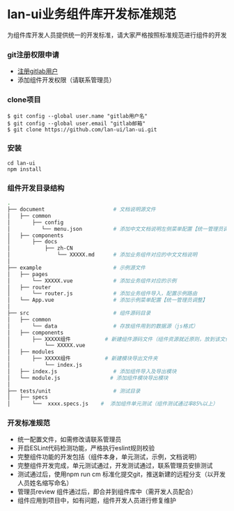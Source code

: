 # lan-ui业务组件库开发标准规范

为组件库开发人员提供统一的开发标准，请大家严格按照标准规范进行组件的开发

### git注册权限申请

- [注册gitlab用户](https://github.com)
- 添加组件开发权限（请联系管理员）

### clone项目

```shell
$ git config --global user.name "gitlab用户名"
$ git config --global user.email "gitlab邮箱"
$ git clone https://github.com/lan-ui/lan-ui.git
```

### 安装

```shell
cd lan-ui
npm install
```

### 组件开发目录结构

```bash
.
├── document                      # 文档说明源文件
│   ├── common                  
│       ├── config               
│          └── menu.json          # 添加中文文档说明左侧菜单配置【统一管理员调整】
│   ├── components               
│       ├── docs                 
│           ├── zh-CN            
│               └── XXXXX.md      # 添加业务组件对应的中文文档说明
│
├── example                       # 示例源文件
│   ├── pages               
│       └── XXXXX.vue             # 添加业务组件对应的示例
│   ├── router              
│       └── router.js             # 添加业务组件导入，配置示例路由
│   └── App.vue                   # 添加示例菜单配置【统一管理员调整】
│
├── src                           # 组件源码目录
│   ├── common                    
│       └── data                  # 存放组件用到的数据源（js格式）     
│   ├── components               
│       ├── XXXXX组件           # 新建组件源码文件（组件资源就近原则，放到该文件夹中）
│           └── XXXXX.vue      
│   ├── modules                   
│       ├── XXXXX组件           # 新建模块导出文件夹
│           └── index.js
│   ├── index.js                  # 添加组件导入及导出模块
│   └── module.js                # 添加组件模块导出模块
│
├── tests/unit                    # 测试目录
│   ├── specs                
│       └──  xxxx.specs.js    #  添加组件单元测试（组件测试通过率85%以上）
```

### 开发标准规范

- 统一配置文件，如需修改请联系管理员
- 开启ESLint代码检测功能，严格执行eslint规则校验
- 完整组件功能的开发包括（组件本身，单元测试，示例，文档说明）
- 完整组件开发完成，单元测试通过，开发测试通过，联系管理员安排测试
- 测试通过后，使用npm run cm 标准化提交git，推送新建的远程分支（以开发人员姓名缩写命名）
- 管理员review 组件通过后，即合并到组件库中（需开发人员配合）
- 组件应用到项目中，如有问题，组件开发人员进行修复维护